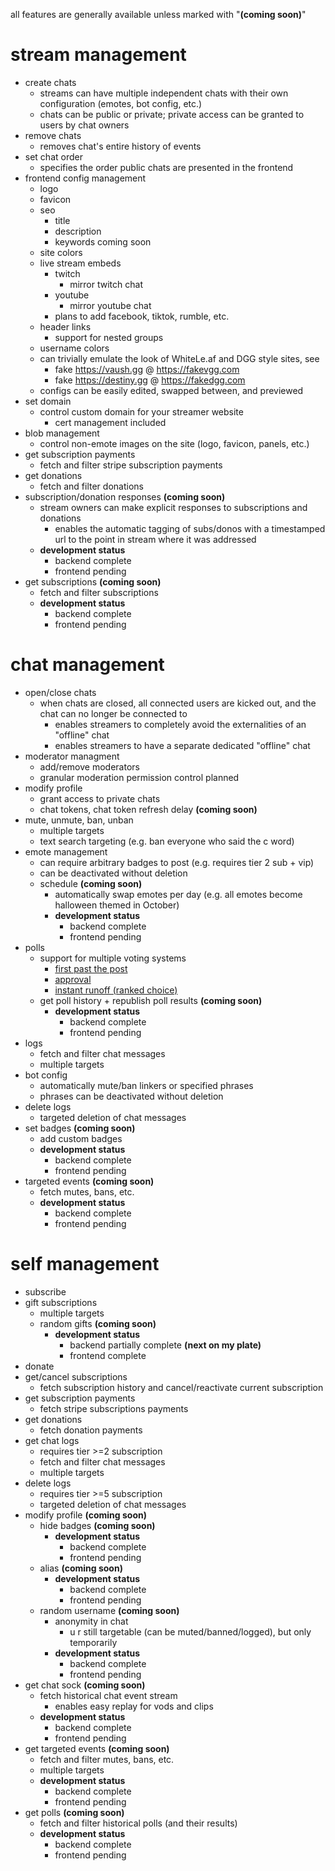 all features are generally available unless marked with "**(coming soon)**"

# stream management
- create chats
    - streams can have multiple independent chats with their own configuration (emotes, bot config, etc.)
    - chats can be public or private; private access can be granted to users by chat owners
- remove chats
    - removes chat's entire history of events
- set chat order
    - specifies the order public chats are presented in the frontend
- frontend config management
    - logo
    - favicon
    - seo
        - title
        - description
        - keywords coming soon
    - site colors
    - live stream embeds
        - twitch
            - mirror twitch chat
        - youtube
            - mirror youtube chat
        - plans to add facebook, tiktok, rumble, etc.
    - header links
        - support for nested groups
    - username colors
    - can trivially emulate the look of WhiteLe.af and DGG style sites, see
        - fake https://vaush.gg @ https://fakevgg.com
        - fake https://destiny.gg @ https://fakedgg.com
    - configs can be easily edited, swapped between, and previewed
- set domain
    - control custom domain for your streamer website
        - cert management included
- blob management
    - control non-emote images on the site (logo, favicon, panels, etc.)
- get subscription payments
    - fetch and filter stripe subscription payments
- get donations
    - fetch and filter donations
- subscription/donation responses **(coming soon)**
    - stream owners can make explicit responses to subscriptions and donations
        - enables the automatic tagging of subs/donos with a timestamped url to the point in stream where it was addressed
    - **development status**
        - backend complete
        - frontend pending
- get subscriptions **(coming soon)**
    - fetch and filter subscriptions
    - **development status**
        - backend complete
        - frontend pending

# chat management
- open/close chats
    - when chats are closed, all connected users are kicked out, and the chat can no longer be connected to
        - enables streamers to completely avoid the externalities of an "offline" chat
        - enables streamers to have a separate dedicated "offline" chat
- moderator managment
    - add/remove moderators
    - granular moderation permission control planned
- modify profile
    - grant access to private chats
    - chat tokens, chat token refresh delay **(coming soon)**
- mute, unmute, ban, unban
    - multiple targets
    - text search targeting (e.g. ban everyone who said the c word)
- emote management
    - can require arbitrary badges to post (e.g. requires tier 2 sub + vip)
    - can be deactivated without deletion
    - schedule **(coming soon)**
        - automatically swap emotes per day (e.g. all emotes become halloween themed in October)
        - **development status**
            - backend complete
            - frontend pending
- polls
    - support for multiple voting systems
        - [first past the post](https://en.wikipedia.org/wiki/First-past-the-post_voting)
        - [approval](https://en.wikipedia.org/wiki/Approval_voting)
        - [instant runoff (ranked choice)](https://en.wikipedia.org/wiki/Instant-runoff_voting)
    - get poll history + republish poll results **(coming soon)**
        - **development status**
            - backend complete
            - frontend pending
- logs
    - fetch and filter chat messages
    - multiple targets
- bot config
    - automatically mute/ban linkers or specified phrases
    - phrases can be deactivated without deletion
- delete logs
    - targeted deletion of chat messages
- set badges **(coming soon)**
    - add custom badges
    - **development status**
        - backend complete
        - frontend pending
- targeted events **(coming soon)**
    - fetch mutes, bans, etc.
    - **development status**
        - backend complete
        - frontend pending

# self management
- subscribe
- gift subscriptions
    - multiple targets
    - random gifts **(coming soon)**
        - **development status**
            - backend partially complete **(next on my plate)**
            - frontend complete
- donate
- get/cancel subscriptions
    - fetch subscription history and cancel/reactivate current subscription
- get subscription payments
    - fetch stripe subscriptions payments
- get donations
    - fetch donation payments
- get chat logs
    - requires tier >=2 subscription
    - fetch and filter chat messages
    - multiple targets
- delete logs
    - requires tier >=5 subscription
    - targeted deletion of chat messages
- modify profile **(coming soon)**
    - hide badges **(coming soon)**
        - **development status**
            - backend complete
            - frontend pending
    - alias **(coming soon)**
        - **development status**
            - backend complete
            - frontend pending
    - random username **(coming soon)**
        - anonymity in chat
            - u r still targetable (can be muted/banned/logged), but only temporarily
        - **development status**
            - backend complete
            - frontend pending
- get chat sock **(coming soon)**
    - fetch historical chat event stream
        - enables easy replay for vods and clips
    - **development status**
        - backend complete
        - frontend pending
- get targeted events **(coming soon)**
    - fetch and filter mutes, bans, etc.
    - multiple targets
    - **development status**
        - backend complete
        - frontend pending
- get polls **(coming soon)**
    - fetch and filter historical polls (and their results)
    - **development status**
        - backend complete
        - frontend pending
